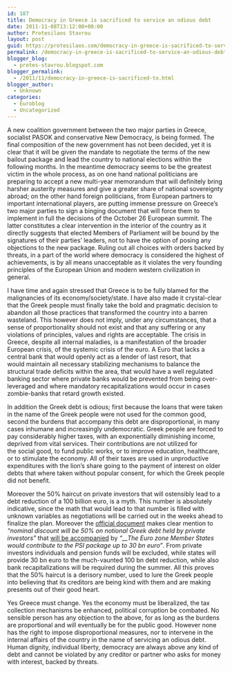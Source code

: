 ```yaml
---
id: 187
title: Democracy in Greece is sacrificed to service an odious debt
date: 2011-11-08T13:12:00+00:00
author: Protesilaos Stavrou
layout: post
guid: https://protesilaos.com/democracy-in-greece-is-sacrificed-to-service-an-odious-debt/
permalink: /democracy-in-greece-is-sacrificed-to-service-an-odious-debt/
blogger_blog:
  - protes-stavrou.blogspot.com
blogger_permalink:
  - /2011/11/democracy-in-greece-is-sacrificed-to.html
blogger_author:
  - Unknown
categories:
  - Euroblog
  - Uncategorized
---
```

A new coalition government between the two major parties in Greece, socialist PASOK and conservative New Democracy, is being formed. The final composition of the new government has not&nbsp;been decided, yet it is clear that it will be given the mandate to negotiate the terms of the new bailout package and lead the country to national elections within the following months. In the meantime democracy seems to be the greatest victim in the whole process, as on one hand national politicians are preparing to accept a new multi-year memorandum that will definitely&nbsp;bring harsher austerity measures and give a greater share of national sovereignty abroad; on the other hand foreign politicians, from European partners to important international players, are putting immense pressure on Greece&#8217;s two major parties to sign a binging document that will force them to implement in full the decisions of the October 26 European summit. The latter constitutes a clear intervention in the interior of the country as it directly suggests that elected Members of Parliament will be&nbsp;bound by the signatures of their parties&#8217;&nbsp;leaders, not to have the option of posing any objections to the new package. Ruling out all choices with orders backed by threats, in a part of the world where democracy is considered the highest of achievements, is by all means unacceptable as it violates the very founding principles of the European Union and modern&nbsp;western civilization in general.

I have time and again stressed that Greece is to be fully blamed for the malignancies of its economy/society/state. I have also made it crystal-clear that the Greek people must finally take the bold and pragmatic decision to abandon all those practices that transformed the country into a barren wasteland. This however does not imply, under any circumstances, that a sense of proportionality should not exist and that any suffering or any violations of principles, values and rights are acceptable. The crisis in Greece, despite all internal maladies, is a manifestation of the broader European crisis, of the systemic crisis of the euro. A Euro that lacks a central bank that would openly act as a lender of last resort, that would&nbsp;maintain all necessary stabilizing mechanisms to balance the structural trade deficits within the area, that would have a well regulated banking sector where private banks would be prevented from being over-leveraged and where mandatory recapitalizations would occur in cases zombie-banks that retard growth existed.

In addition the Greek debt is odious; first because the loans that were taken in the name of the Greek people were not used for the common good, second the burdens that accompany this debt are disproportional, in many cases inhumane and increasingly undemocratic. Greek people are forced to pay considerably higher taxes, with an exponentially diminishing income, deprived from vital services. Their contributions are not utilized for the&nbsp;social good, to fund public works, or to improve education, healthcare, or to&nbsp;stimulate the economy. All of their taxes are used in unproductive expenditures with the lion&#8217;s share going to the payment of interest on older debts that where taken without popular consent, for which the Greek people did not benefit.

Moreover the 50% haircut on private investors that will ostensibly lead to a debt reduction of a 100 billion euro, is a myth. This number is absolutely indicative, since the math that would lead to that number is filled with unknown variables&nbsp;as negotiations will be carried out in the weeks ahead to finalize the plan. Moreover the [official document](http://www.consilium.europa.eu/uedocs/cms_data/docs/pressdata/en/ec/125645.pdf) makes clear mention to _&#8220;nominal discount will be 50% on notional Greek debt held by private investors&#8221;_ that [will be accompanied](http://www.consilium.europa.eu/uedocs/cms_data/docs/pressdata/en/ec/125644.pdf) by _&#8220;__The Euro zone Member States would contribute to the PSI package up to 30 bn euro&#8221;_. From private investors individuals and pension funds will be excluded, while states will provide 30 bn euro to the much-vaunted 100 bn debt reduction, while also bank recapitalizations will be required during the summer. All this proves that the&nbsp;50% haircut is a derisory number, used to lure the Greek people into believing that its creditors are being kind with them and are making presents out of their good heart.

Yes Greece must change. Yes the economy must be liberalized, the tax collection mechanisms be enhanced, political corruption be combated. No sensible person has any objection to the above, for as long as the burdens are proportional and will eventually be for the public good. However none has the right to impose disproportional measures, nor to intervene in the internal affairs of the country in the name of servicing an odious debt. Human dignity, individual liberty, democracy are always above any kind of debt and cannot be violated by any creditor or partner who asks for money with interest, backed by threats.